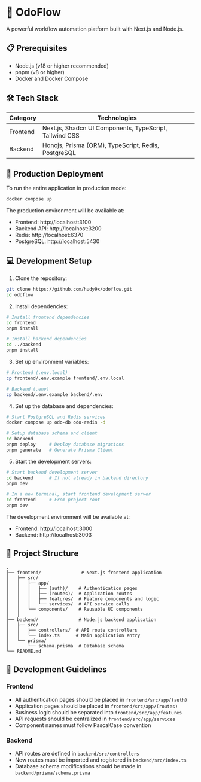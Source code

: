 # 🌊 OdoFlow

A powerful workflow automation platform built with Next.js and Node.js.

## 📋 Prerequisites

- Node.js (v18 or higher recommended)
- pnpm (v8 or higher)
- Docker and Docker Compose

## 🛠️ Tech Stack

| Category | Technologies |
|----------|---------------|
| Frontend | Next.js, Shadcn UI Components, TypeScript, Tailwind CSS |
| Backend  | Honojs, Prisma (ORM), TypeScript, Redis, PostgreSQL |

## 🚀 Production Deployment

To run the entire application in production mode:

```bash
docker compose up
```

The production environment will be available at:
- Frontend: http://localhost:3100
- Backend API: http://localhost:3200
- Redis: http://localhost:6370
- PostgreSQL: http://localhost:5430

## 💻 Development Setup

1. Clone the repository:
```bash
git clone https://github.com/hudy9x/odoflow.git
cd odoflow
```

2. Install dependencies:
```bash
# Install frontend dependencies
cd frontend
pnpm install

# Install backend dependencies
cd ../backend
pnpm install
```

3. Set up environment variables:
```bash
# Frontend (.env.local)
cp frontend/.env.example frontend/.env.local

# Backend (.env)
cp backend/.env.example backend/.env
```

4. Set up the database and dependencies:

```bash
# Start PostgreSQL and Redis services
docker compose up odo-db odo-redis -d

# Setup database schema and client
cd backend
pnpm deploy     # Deploy database migrations
pnpm generate   # Generate Prisma Client
```

5. Start the development servers:

```bash
# Start backend development server
cd backend      # If not already in backend directory
pnpm dev

# In a new terminal, start frontend development server
cd frontend     # From project root
pnpm dev
```

The development environment will be available at:
- Frontend: http://localhost:3000
- Backend: http://localhost:3003

## 📁 Project Structure

```
.
├── frontend/               # Next.js frontend application
│   ├── src/
│   │   ├── app/          
│   │   │   ├── (auth)/    # Authentication pages
│   │   │   ├── (routes)/  # Application routes
│   │   │   ├── features/  # Feature components and logic
│   │   │   └── services/  # API service calls
│   │   └── components/    # Reusable UI components
│   │
├── backend/               # Node.js backend application
│   ├── src/
│   │   ├── controllers/  # API route controllers
│   │   └── index.ts      # Main application entry
│   └── prisma/          
│       └── schema.prisma  # Database schema
└── README.md
```

## 📖 Development Guidelines

### Frontend
- All authentication pages should be placed in `frontend/src/app/(auth)`
- Application pages should be placed in `frontend/src/app/(routes)`
- Business logic should be separated into `frontend/src/app/features`
- API requests should be centralized in `frontend/src/app/services`
- Component names must follow PascalCase convention

### Backend
- API routes are defined in `backend/src/controllers`
- New routes must be imported and registered in `backend/src/index.ts`
- Database schema modifications should be made in `backend/prisma/schema.prisma`

